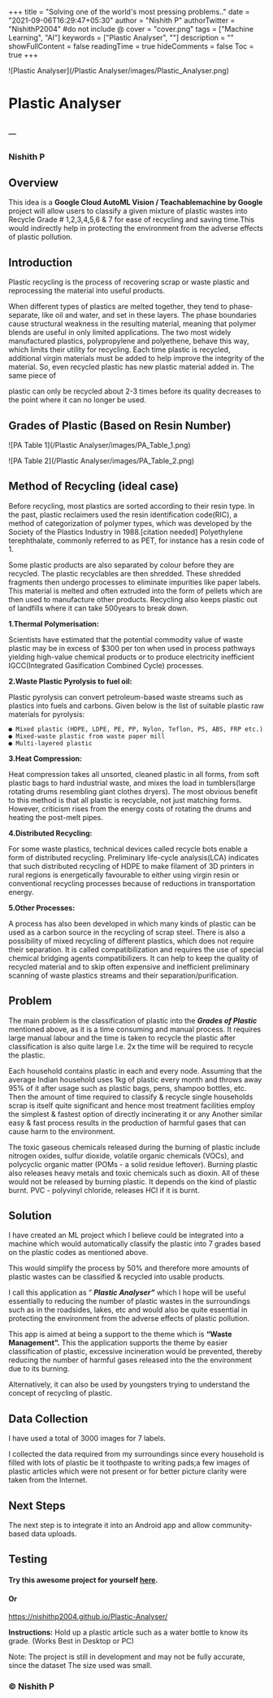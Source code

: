 +++
title = "Solving one of the world's most pressing problems.."
date = "2021-09-06T16:29:47+05:30"
author = "Nishith P"
authorTwitter = "NishithP2004" #do not include @
cover = "cover.png"
tags = ["Machine Learning", "AI"]
keywords = ["Plastic Analyser", ""]
description = ""
showFullContent = false
readingTime = true
hideComments = false
Toc = true
+++

![Plastic Analyser](/Plastic Analyser/images/Plastic_Analyser.png)

# Plastic Analyser

## ─

### Nishith P

## Overview

This idea is a **Google Cloud AutoML Vision / Teachablemachine by Google** project
will allow users to classify a given mixture of plastic wastes into Recycle Grade #
1,2,3,4,5,6 & 7 for ease of recycling and saving time.This would indirectly help in
protecting the environment from the adverse effects of plastic pollution.

## Introduction

Plastic recycling is the process of recovering scrap or waste plastic and reprocessing the
material into useful products.

When different types of plastics are melted together, they tend to phase-separate, like
oil and water, and set in these layers. The phase boundaries cause structural weakness
in the resulting material, meaning that polymer blends are useful in only limited
applications. The two most widely manufactured plastics, polypropylene and
polyethene, behave this way, which limits their utility for recycling. Each time plastic is
recycled, additional virgin materials must be added to help improve the integrity of the
material. So, even recycled plastic has new plastic material added in. The same piece of


plastic can only be recycled about 2-3 times before its quality decreases to the point
where it can no longer be used.

## Grades of Plastic (Based on Resin Number)

![PA Table 1](/Plastic Analyser/images/PA_Table_1.png)

![PA Table 2](/Plastic Analyser/images/PA_Table_2.png)

## Method of Recycling (ideal case)

Before recycling, most plastics are sorted according to their resin type. In the past,
plastic reclaimers used the resin identification code(RIC), a method of categorization of
polymer types, which was developed by the Society of the Plastics Industry in
1988.[citation needed] Polyethylene terephthalate, commonly referred to as PET, for
instance has a resin code of 1.

Some plastic products are also separated by colour before they are recycled. The plastic
recyclables are then shredded. These shredded fragments then undergo processes to
eliminate impurities like paper labels. This material is melted and often extruded into
the form of pellets which are then used to manufacture other products. Recycling also
keeps plastic out of landfills where it can take 500years to break down.


**1.Thermal Polymerisation:**

Scientists have estimated that the potential commodity value of waste plastic may be in
excess of $300 per ton when used in process pathways yielding high-value chemical
products or to produce electricity inefficient IGCC(Integrated Gasification Combined
Cycle) processes.

**2.Waste Plastic Pyrolysis to fuel oil:**

Plastic pyrolysis can convert petroleum-based waste streams such as plastics into fuels
and carbons.
Given below is the list of suitable plastic raw materials for pyrolysis:

```
● Mixed plastic (HDPE, LDPE, PE, PP, Nylon, Teflon, PS, ABS, FRP etc.)
● Mixed-waste plastic from waste paper mill
● Multi-layered plastic
```
**3.Heat Compression:**

Heat compression takes all unsorted, cleaned plastic in all forms, from soft plastic bags
to hard industrial waste, and mixes the load in tumblers(large rotating drums
resembling giant clothes dryers). The most obvious benefit to this method is that all
plastic is recyclable, not just matching forms. However, criticism rises from the energy
costs of rotating the drums and heating the post-melt pipes.

**4.Distributed Recycling:**

For some waste plastics, technical devices called recycle bots enable a form of
distributed recycling. Preliminary life-cycle analysis(LCA) indicates that such distributed
recycling of HDPE to make filament of 3D printers in rural regions is energetically
favourable to either using virgin resin or conventional recycling processes because of
reductions in transportation energy.

**5.Other Processes:**

A process has also been developed in which many kinds of plastic can be used as a
carbon source in the recycling of scrap steel. There is also a possibility of mixed
recycling of different plastics, which does not require their separation. It is called
compatibilization and requires the use of special chemical bridging agents compatibilizers.
It can help to keep the quality of recycled material and to skip often expensive and
inefficient preliminary scanning of waste plastics streams and their
separation/purification.

## Problem

The main problem is the classification of plastic into the **_Grades of Plastic_** mentioned
above, as it is a time consuming and manual process. It requires large manual labour
and the time is taken to recycle the plastic after classification is also quite large I.e. 2x the
time will be required to recycle the plastic.


Each household contains plastic in each and every node. Assuming that the average
Indian household uses 1kg of plastic every month and throws away 95% of it after usage
such as plastic bags, pens, shampoo bottles, etc. Then the amount of time required to
classify & recycle single households scrap is itself quite significant and hence most
treatment facilities employ the simplest & fastest option of directly incinerating it or any
Another similar easy & fast process results in the production of harmful gases that
can cause harm to the environment.

The toxic gaseous chemicals released during the burning of plastic include nitrogen oxides,
sulfur dioxide, volatile organic chemicals (VOCs), and polycyclic organic matter (POMs - a
solid residue leftover). Burning plastic also releases heavy metals and toxic chemicals
such as dioxin.
All of these would not be released by burning plastic. It depends on the kind of plastic
burnt.
PVC - polyvinyl chloride, releases HCl if it is burnt.

## Solution

I have created an ML project which I believe could be integrated into a machine which
would automatically classify the plastic into 7 grades based on the plastic codes as
mentioned above.

This would simplify the process by 50% and therefore more amounts of plastic wastes
can be classified & recycled into usable products.

I call this application as “ **_Plastic Analyser”_** which I hope will be useful essentially to
reducing the number of plastic wastes in the surroundings such as in the roadsides,
lakes, etc and would also be quite essential in protecting the environment from the
adverse effects of plastic pollution.

This app is aimed at being a support to the theme which is **“Waste Management”.** This
the application supports the theme by easier classification of plastic, excessive incineration
would be prevented, thereby reducing the number of harmful gases released into the
the environment due to its burning.

Alternatively, it can also be used by youngsters trying to understand the concept of
recycling of plastic.

## Data Collection

I have used a total of 3000 images for 7 labels.

I collected the data required from my surroundings since every household is filled with
lots of plastic be it toothpaste to writing pads;a few images of plastic articles which were
not present or for better picture clarity were taken from the Internet.


## Next Steps

The next step is to integrate it into an Android app and allow community-based data
uploads.

## Testing

#### Try this awesome project for yourself [here](https://nishithp.tech/Plastic-Analyser/).

#### Or

https://nishithp2004.github.io/Plastic-Analyser/

**Instructions:** Hold up a plastic article such as a water bottle to know its grade. (Works
Best in Desktop or PC)

Note: The project is still in development and may not be fully accurate, since the dataset
The size used was small.

### © Nishith P

